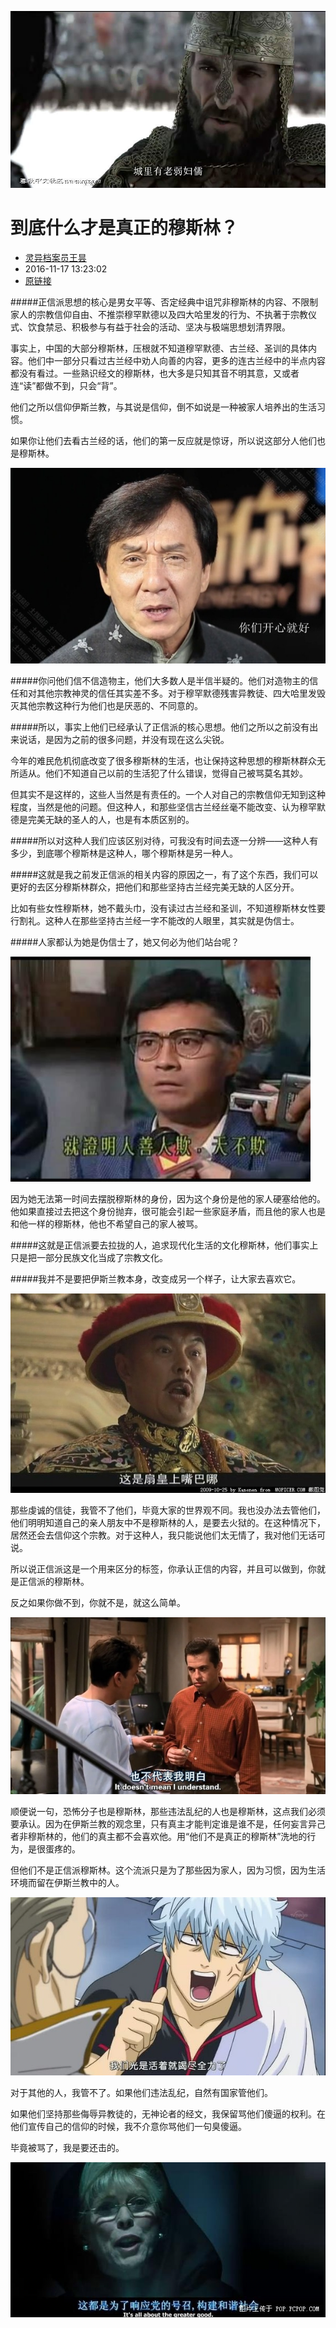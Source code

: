 ![](imgs/01.jpg)
# 到底什么才是真正的穆斯林？

* [灵异档案员王昙](http://weibo.com/u/2981083181)
* 2016-11-17 13:23:02
* [原链接](http://weibo.com/ttarticle/p/show?id=2309404042791981342166)

#####正信派思想的核心是男女平等、否定经典中诅咒非穆斯林的内容、不限制家人的宗教信仰自由、不推崇穆罕默德以及四大哈里发的行为、不执著于宗教仪式、饮食禁忌、积极参与有益于社会的活动、坚决与极端思想划清界限。

事实上，中国的大部分穆斯林，压根就不知道穆罕默德、古兰经、圣训的具体内容。他们中一部分只看过古兰经中劝人向善的内容，更多的连古兰经中的半点内容都没有看过。一些熟识经文的穆斯林，也大多是只知其音不明其意，又或者连“读”都做不到，只会“背”。

他们之所以信仰伊斯兰教，与其说是信仰，倒不如说是一种被家人培养出的生活习惯。

如果你让他们去看古兰经的话，他们的第一反应就是惊讶，所以说这部分人他们也是穆斯林。

![](imgs/02.jpg)

#####你问他们信不信造物主，他们大多数人是半信半疑的。他们对造物主的信任和对其他宗教神灵的信任其实差不多。对于穆罕默德残害异教徒、四大哈里发毁灭其他宗教这种行为他们也是厌恶的、不同意的。

#####所以，事实上他们已经承认了正信派的核心思想。他们之所以之前没有出来说话，是因为之前的很多问题，并没有现在这么尖锐。

今年的难民危机彻底改变了很多穆斯林的生活，也让保持这种思想的穆斯林群众无所适从。他们不知道自己以前的生活犯了什么错误，觉得自己被骂莫名其妙。

但其实不是这样的，这些人当然是有责任的。一个人对自己的宗教信仰无知到这种程度，当然是他的问题。但这种人，和那些坚信古兰经丝毫不能改变、认为穆罕默德是完美无缺的圣人的人，也是有本质区别的。

#####所以对这种人我们应该区别对待，可我没有时间去逐一分辨——这种人有多少，到底哪个穆斯林是这种人，哪个穆斯林是另一种人。

#####这就是我之前发正信派的相关内容的原因之一，有了这个东西，我们可以更好的去区分穆斯林群众，把他们和那些坚持古兰经完美无缺的人区分开。

比如有些女性穆斯林，她不戴头巾，没有读过古兰经和圣训，不知道穆斯林女性要行割礼。这种人在那些坚持古兰经一字不能改的人眼里，其实就是伪信士。

#####人家都认为她是伪信士了，她又何必为他们站台呢？

![](imgs/03.jpg)

因为她无法第一时间去摆脱穆斯林的身份，因为这个身份是他的家人硬塞给他的。他如果直接过去把这个身份抛弃，很可能会引起一些家庭矛盾，而且他的家人也是和他一样的穆斯林，他也不希望自己的家人被骂。

#####这就是正信派要去拉拢的人，追求现代化生活的文化穆斯林，他们事实上只是把一部分民族文化当成了宗教文化。

#####我并不是要把伊斯兰教本身，改变成另一个样子，让大家去喜欢它。

![](imgs/04.jpg)

那些虔诚的信徒，我管不了他们，毕竟大家的世界观不同。我也没办法去管他们，他们明明知道自己的亲人朋友中不是穆斯林的人，是要去火狱的。在这种情况下，居然还会去信仰这个宗教。对于这种人，我只能说他们太无情了，我对他们无话可说。

所以说正信派这是一个用来区分的标签，你承认正信的内容，并且可以做到，你就是正信派的穆斯林。

反之如果你做不到，你就不是，就这么简单。

![](imgs/05.jpg)

顺便说一句，恐怖分子也是穆斯林，那些违法乱纪的人也是穆斯林，这点我们必须要承认。因为在伊斯兰教的观念里，只有真主才能判定谁是谁不是，任何妄言异己者非穆斯林的，他们的真主都不会喜欢他。用“他们不是真正的穆斯林”洗地的行为，是很蛋疼的。

但他们不是正信派穆斯林。这个流派只是为了那些因为家人，因为习惯，因为生活环境而留在伊斯兰教中的人。

![](imgs/06.jpg)

对于其他的人，我管不了。如果他们违法乱纪，自然有国家管他们。

如果他们坚持那些侮辱异教徒的，无神论者的经文，我保留骂他们傻逼的权利。在他们宣传自己的信仰的时候，我不介意你骂他们一句臭傻逼。

毕竟被骂了，我是要还击的。

![](imgs/07.jpg)